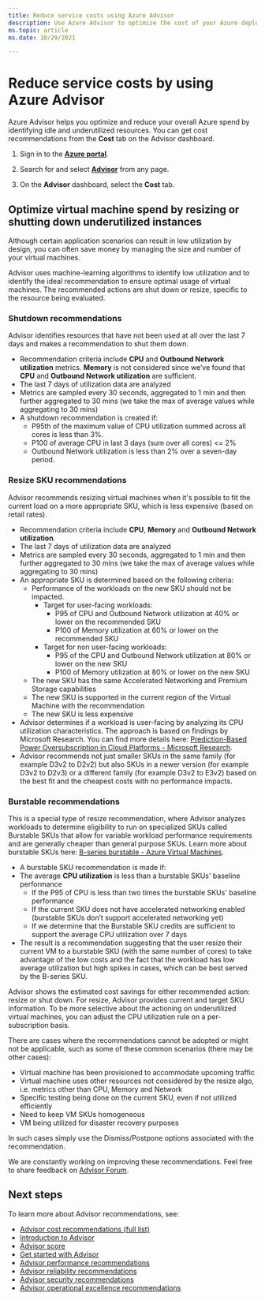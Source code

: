 ```yaml
---
title: Reduce service costs using Azure Advisor
description: Use Azure Advisor to optimize the cost of your Azure deployments.
ms.topic: article
ms.date: 10/29/2021

---
```


# Reduce service costs by using Azure Advisor

Azure Advisor helps you optimize and reduce your overall Azure spend by identifying idle and underutilized resources. You can get cost recommendations from the **Cost** tab on the Advisor dashboard.

1. Sign in to the [**Azure portal**](https://portal.azure.com).

1. Search for and select [**Advisor**](https://aka.ms/azureadvisordashboard) from any page.

1. On the **Advisor** dashboard, select the **Cost** tab.

## Optimize virtual machine spend by resizing or shutting down underutilized instances 

Although certain application scenarios can result in low utilization by design, you can often save money by managing the size and number of your virtual machines. 

Advisor uses machine-learning algorithms to identify low utilization and to identify the ideal recommendation to ensure optimal usage of virtual machines. The recommended actions are shut down or resize, specific to the resource being evaluated.

### Shutdown recommendations

Advisor identifies resources that have not been used at all over the last 7 days and makes a recommendation to shut them down. 

-	Recommendation criteria include **CPU** and **Outbound Network utilization** metrics. **Memory** is not considered since we’ve found that **CPU** and **Outbound Network utilization** are sufficient.
- The last 7 days of utilization data are analyzed
- Metrics are sampled every 30 seconds, aggregated to 1 min and then further aggregated to 30 mins (we take the max of average values while aggregating to 30 mins)
- A shutdown recommendation is created if: 
  - P95th of the maximum value of CPU utilization summed across all cores is less than 3%.
  - P100 of average CPU in last 3 days (sum over all cores) <= 2%   
  - Outbound Network utilization is less than 2% over a seven-day period.

### Resize SKU recommendations

Advisor recommends resizing virtual machines when it's possible to fit the current load on a more appropriate SKU, which is less expensive (based on retail rates). 

-	Recommendation criteria include **CPU**, **Memory** and **Outbound Network utilization**. 
- The last 7 days of utilization data are analyzed
- Metrics are sampled every 30 seconds, aggregated to 1 min and then further aggregated to 30 mins (we take the max of average values while aggregating to 30 mins)
- An appropriate SKU is determined based on the following criteria:
  - Performance of the workloads on the new SKU should not be impacted. 
    - Target for user-facing workloads: 
      - P95 of CPU and Outbound Network utilization at 40% or lower on the recommended SKU 
      - P100 of Memory utilization at 60% or lower on the recommended SKU
    - Target for non user-facing workloads: 
      - P95 of the CPU and Outbound Network utilization at 80% or lower on the new SKU
      - P100 of Memory utilization at 80% or lower on the new SKU 
  - The new SKU has the same Accelerated Networking and Premium Storage capabilities 
  - The new SKU is supported in the current region of the Virtual Machine with the recommendation
  - The new SKU is less expensive 
- Advisor determines if a workload is user-facing by analyzing its CPU utilization characteristics. The approach is based on findings by Microsoft Research. You can find more details here: [Prediction-Based Power Oversubscription in Cloud Platforms - Microsoft Research](https://www.microsoft.com/research/publication/prediction-based-power-oversubscription-in-cloud-platforms/).
- Advisor recommends not just smaller SKUs in the same family (for example D3v2 to D2v2) but also SKUs in a newer version (for example D3v2 to D2v3) or a different family (for example D3v2 to E3v2) based on the best fit and the cheapest costs with no performance impacts. 

### Burstable recommendations

This is a special type of resize recommendation, where Advisor analyzes workloads to determine eligibility to run on specialized SKUs called Burstable SKUs that allow for variable workload performance requirements and are generally cheaper than general purpose SKUs. Learn more about burstable SKUs here: [B-series burstable - Azure Virtual Machines](../virtual-machines/sizes-b-series-burstable.md).

- A burstable SKU recommendation is made if:
- The average **CPU utilization** is less than a burstable SKUs' baseline performance
  - If the P95 of CPU is less than two times the burstable SKUs' baseline performance
  - If the current SKU does not have accelerated networking enabled (burstable SKUs don’t support accelerated networking yet)
  - If we determine that the Burstable SKU credits are sufficient to support the average CPU utilization over 7 days
- The result is a recommendation suggesting that the user resize their current VM to a burstable SKU (with the same number of cores) to take advantage of the low costs and the fact that the workload has low average utilization but high spikes in cases, which can be best served by the B-series SKU. 
 
Advisor shows the estimated cost savings for either recommended action: resize or shut down. For resize, Advisor provides current and target SKU information.
To be more selective about the actioning on underutilized virtual machines, you can adjust the CPU utilization rule on a per-subscription basis.

There are cases where the recommendations cannot be adopted or might not be applicable, such as some of these common scenarios (there may be other cases):
- Virtual machine has been provisioned to accommodate upcoming traffic
- Virtual machine uses other resources not considered by the resize algo, i.e. metrics other than CPU, Memory and Network
- Specific testing being done on the current SKU, even if not utilized efficiently
- Need to keep VM SKUs homogeneous 
- VM being utilized for disaster recovery purposes

In such cases simply use the Dismiss/Postpone options associated with the recommendation. 

We are constantly working on improving these recommendations. Feel free to share feedback on [Advisor Forum](https://aka.ms/advisorfeedback).

## Next steps

To learn more about Advisor recommendations, see:
* [Advisor cost recommendations (full list)](advisor-reference-cost-recommendations.md)
* [Introduction to Advisor](advisor-overview.md)
* [Advisor score](azure-advisor-score.md)
* [Get started with Advisor](advisor-get-started.md)
* [Advisor performance recommendations](advisor-reference-performance-recommendations.md)
* [Advisor reliability recommendations](advisor-reference-reliability-recommendations.md)
* [Advisor security recommendations](advisor-security-recommendations.md)
* [Advisor operational excellence recommendations](advisor-reference-operational-excellence-recommendations.md)
